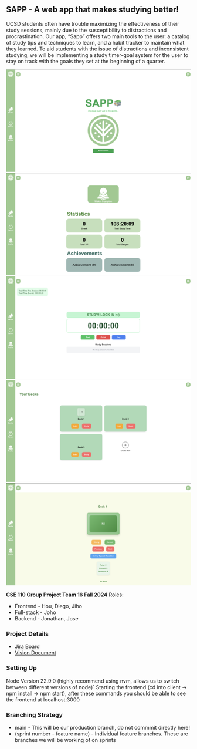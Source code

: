 ## SAPP - A web app that makes studying better!

UCSD students often have trouble maximizing the effectiveness of their study sessions, mainly due to the susceptibility to distractions and procrastination. Our app, “Sapp” offers two main tools to the user: a catalog of study tips and techniques to learn, and a habit tracker to maintain what they learned. To aid students with the issue of distractions and inconsistent studying, we will be implementing a study timer-goal system for the user to stay on track with the goals they set at the beginning of a quarter. 

![Project Screenshot](/Client/src/assets/SAP-home-page.png)
![Project Screenshot](/Client/src/assets/SAP-profile.png)
![Project Screenshot](/Client/src/assets/SAP-timer.png)
![Project Screenshot](/Client/src/assets/SAP-deck-home.png)
![Project Screenshot](/Client/src/assets/SAP-decks.png)

**CSE 110 Group Project Team 16 Fall 2024**
Roles:
* Frontend - Hou, Diego, Jiho
* Full-stack - Joho
* Backend - Jonathan, Jose

### Project Details
* [Jira Board](https://jonatuanh.atlassian.net/jira/software/projects/TEAM16/boards/3/timeline?shared=&atlOrigin=eyJpIjoiMDE0NDlkOTdiOTEyNDlmYWEwNGQzZjlkZGJiNjUwY2YiLCJwIjoiaiJ9)
* [Vision Document](https://docs.google.com/document/d/1riDNXX01jxAQ4H5liydB1oNyp8TTPLuVSikaDNFcDe0/edit?tab=t.0)

### Setting Up
Node Version 22.9.0 (highly recommend using nvm, allows us to switch between different versions of node)`
Starting the frontend (cd into client -> npm install -> npm start), after these commands you should be able to see the frontend at localhost:3000

### Branching Strategy
* main - This will be our production branch, do not commmit directly here!
* (sprint number - feature name) - Individual feature branches. These are branches we will be working of on sprints




